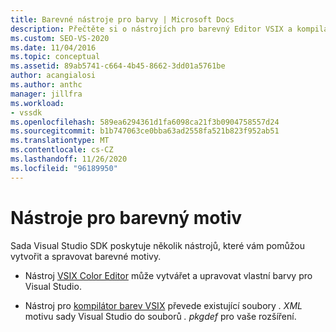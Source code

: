 ```yaml
---
title: Barevné nástroje pro barvy | Microsoft Docs
description: Přečtěte si o nástrojích pro barevný Editor VSIX a kompilátoru barev VSIX, které jsou k dispozici v sadě Visual Studio SDK, které vám pomohou vytvořit a spravovat barevné motivy.
ms.custom: SEO-VS-2020
ms.date: 11/04/2016
ms.topic: conceptual
ms.assetid: 89ab5741-c664-4b45-8662-3dd01a5761be
author: acangialosi
ms.author: anthc
manager: jillfra
ms.workload:
- vssdk
ms.openlocfilehash: 589ea6294361d1fa6098ca21f3b0904758557d24
ms.sourcegitcommit: b1b747063ce0bba63ad2558fa521b823f952ab51
ms.translationtype: MT
ms.contentlocale: cs-CZ
ms.lasthandoff: 11/26/2020
ms.locfileid: "96189950"
---
```

# <a name="color-theme-tools"></a>Nástroje pro barevný motiv
Sada Visual Studio SDK poskytuje několik nástrojů, které vám pomůžou vytvořit a spravovat barevné motivy.

- Nástroj [VSIX Color Editor](../../extensibility/internals/vsix-color-editor.md) může vytvářet a upravovat vlastní barvy pro Visual Studio.

- Nástroj pro [kompilátor barev VSIX](../../extensibility/internals/vsix-color-compiler.md) převede existující soubory *. XML* motivu sady Visual Studio do souborů *. pkgdef* pro vaše rozšíření.
